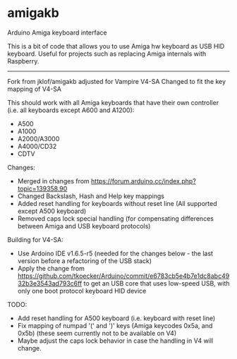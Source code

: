# amigakb
Arduino Amiga keyboard interface

This is a bit of code that allows you to use Amiga hw keyboard as USB HID keyboard.
Useful for projects such as replacing Amiga internals with Raspberry.

---

Fork from jklof/amigakb adjusted for Vampire V4-SA
Changed to fit the key mapping of V4-SA

This should work with all Amiga keyboards that have their own controller (i.e. all keyboards except A600 and A1200):
- A500
- A1000
- A2000/A3000
- A4000/CD32
- CDTV

Changes:
- Merged in changes from https://forum.arduino.cc/index.php?topic=139358.90
- Changed Backslash, Hash and Help key mappings
- Added reset handling for keyboards without reset line (All supported except A500 keyboard)
- Removed caps lock special handling (for compensating differences between Amiga and USB keyboard protocols)

Building for V4-SA:
- Use Ardoino IDE v1.6.5-r5 (needed for the changes below - the last version before a refactoring of the USB stack)
- Apply the change from https://github.com/tkoecker/Arduino/commit/e6783cb5e4b7e1dc8abc4932b3e3543ad793c6ff to
  get an USB core that uses low-speed USB, with only one boot protocol keyboard HID device

TODO:
- Add reset handling for A500 keyboard (i.e. keyboard with reset line)
- Fix mapping of numpad '(' and ')' keys (Amiga keycodes 0x5a, and 0x5b) (these seem currently not to be available on V4)
- Maybe adjust the caps lock behavior in case the handling in V4 will change.

